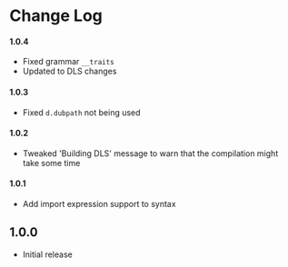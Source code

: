 # Change Log

#### 1.0.4
- Fixed grammar `__traits`
- Updated to DLS changes

#### 1.0.3
- Fixed `d.dubpath` not being used

#### 1.0.2
- Tweaked 'Building DLS' message to warn that the compilation might take some time

#### 1.0.1
- Add import expression support to syntax

## 1.0.0
- Initial release